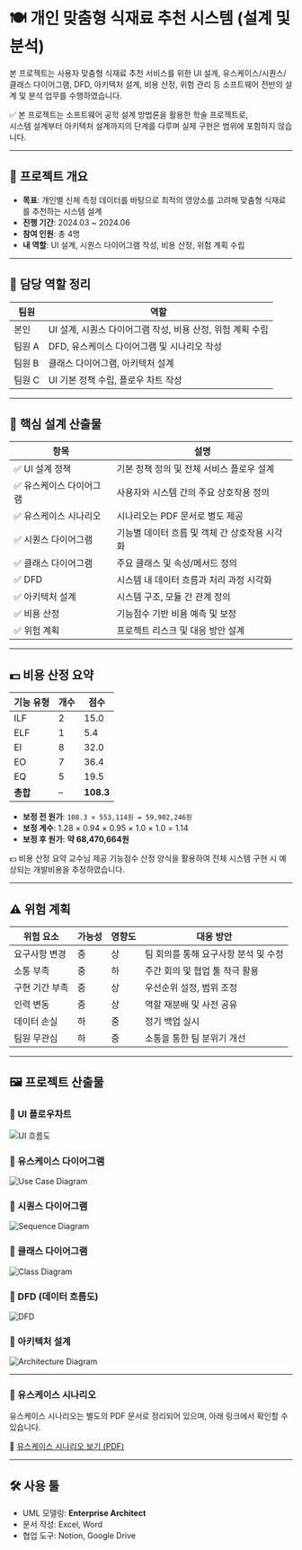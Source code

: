 # 🍽️ 개인 맞춤형 식재료 추천 시스템 (설계 및 분석)

본 프로젝트는 사용자 맞춤형 식재료 추천 서비스를 위한 UI 설계, 유스케이스/시퀀스/클래스 다이어그램, DFD, 아키텍처 설계, 비용 산정, 위험 관리 등 소프트웨어 전반의 설계 및 분석 업무를 수행하였습니다.

✅ 본 프로젝트는 소프트웨어 공학 설계 방법론을 활용한 학술 프로젝트로,  
시스템 설계부터 아키텍처 설계까지의 단계를 다루며 실제 구현은 범위에 포함하지 않습니다.

---

## 📌 프로젝트 개요

- **목표**: 개인별 신체 측정 데이터를 바탕으로 최적의 영양소를 고려해 맞춤형 식재료를 추천하는 시스템 설계
- **진행 기간**: 2024.03 ~ 2024.06
- **참여 인원**: 총 4명
- **내 역할**: UI 설계, 시퀀스 다이어그램 작성, 비용 산정, 위험 계획 수립

---

## 👤 담당 역할 정리

| 팀원 | 역할 |
|------|------|
|  본인    | UI 설계, 시퀀스 다이어그램 작성, 비용 산정, 위험 계획 수립 |
| 팀원 A    | DFD, 유스케이스 다이어그램 및 시나리오 작성 |
| 팀원 B    | 클래스 다이어그램, 아키텍처 설계 |
| 팀원 C    | UI 기본 정책 수립, 플로우 차트 작성 |

---

## 🧩 핵심 설계 산출물

| 항목 | 설명 |
|------|------|
| ✅ UI 설계 정책 | 기본 정책 정의 및 전체 서비스 플로우 설계 |
| ✅ 유스케이스 다이어그램 | 사용자와 시스템 간의 주요 상호작용 정의 |
| ✅ 유스케이스 시나리오 | 시나리오는 PDF 문서로 별도 제공 |
| ✅ 시퀀스 다이어그램 | 기능별 데이터 흐름 및 객체 간 상호작용 시각화 |
| ✅ 클래스 다이어그램 | 주요 클래스 및 속성/메서드 정의 |
| ✅ DFD | 시스템 내 데이터 흐름과 처리 과정 시각화 |
| ✅ 아키텍처 설계 | 시스템 구조, 모듈 간 관계 정의 |
| ✅ 비용 산정 | 기능점수 기반 비용 예측 및 보정 |
| ✅ 위험 계획 | 프로젝트 리스크 및 대응 방안 설계 |

---

## 💵 비용 산정 요약

| 기능 유형 | 개수 | 점수 |
|-----------|------|------|
| ILF       | 2    | 15.0 |
| ELF       | 1    | 5.4  |
| EI        | 8    | 32.0 |
| EO        | 7    | 36.4 |
| EQ        | 5    | 19.5 |
| **총합**  | –    | **108.3** |

- **보정 전 원가**: `108.3 × 553,114원 = 59,902,246원`
- **보정 계수**: 1.28 × 0.94 × 0.95 × 1.0 × 1.0 = 1.14
- **보정 후 원가**: **약 68,470,664원**

💵 비용 산정 요약
교수님 제공 기능점수 산정 양식을 활용하여 전체 시스템 구현 시 예상되는 개발비용을 추정하였습니다.

---

## ⚠️ 위험 계획

| 위험 요소 | 가능성 | 영향도 | 대응 방안 |
|-----------|--------|--------|-----------|
| 요구사항 변경 | 중 | 상 | 팀 회의를 통해 요구사항 분석 및 수정 |
| 소통 부족     | 중 | 하 | 주간 회의 및 협업 툴 적극 활용 |
| 구현 기간 부족 | 중 | 상 | 우선순위 설정, 범위 조정 |
| 인력 변동     | 중 | 상 | 역할 재분배 및 사전 공유 |
| 데이터 손실   | 하 | 중 | 정기 백업 실시 |
| 팀원 무관심   | 하 | 중 | 소통을 통한 팀 분위기 개선 |

---

## 🖼️ 프로젝트 산출물

### 📌 UI 플로우차트
![UI 흐름도](https://github.com/Kim-geun-woo/sw-engineering-project/raw/main/images/flowchart.jpg)

### 📌 유스케이스 다이어그램
![Use Case Diagram](https://github.com/Kim-geun-woo/sw-engineering-project/raw/main/images/usecase_diagram.png)

### 📌 시퀀스 다이어그램
![Sequence Diagram](https://github.com/Kim-geun-woo/sw-engineering-project/raw/main/images/sequence_diagram.png)

### 📌 클래스 다이어그램
![Class Diagram](https://github.com/Kim-geun-woo/sw-engineering-project/raw/main/images/class_diagram.png)

### 📌 DFD (데이터 흐름도)
![DFD](https://github.com/Kim-geun-woo/sw-engineering-project/raw/main/images/DFD.jpg)

### 📌 아키텍처 설계
![Architecture Diagram](https://github.com/Kim-geun-woo/sw-engineering-project/raw/main/images/architecture.jpg)

---

### 📝 유스케이스 시나리오

유스케이스 시나리오는 별도의 PDF 문서로 정리되어 있으며, 아래 링크에서 확인할 수 있습니다.

📄 [유스케이스 시나리오 보기 (PDF)](https://github.com/Kim-geun-woo/sw-engineering-project/blob/main/docs/usecase_scenarios.pdf)

---

## 🛠️ 사용 툴

- UML 모델링: **Enterprise Architect**
- 문서 작성: Excel, Word
- 협업 도구: Notion, Google Drive
